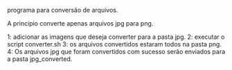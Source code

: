 programa para conversão de arquivos. 

A principio converte apenas arquivos jpg para png. 


1: adicionar as imagens que deseja converter para a pasta jpg.
2: executar o script converter.sh
3: os arquivos convertidos estaram todos na pasta png. 
4: Os arquivos jpg que foram convertidos com sucesso serão enviados para a pasta jpg_converted.
